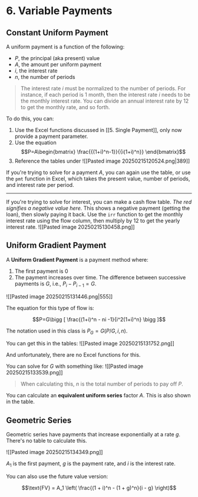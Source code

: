 # 6. Variable Payments

## Constant Uniform Payment

A uniform payment is a function of the following:
- $P$, the principal (aka present) value
- $A$, the amount per uniform payment
- $i$, the interest rate
- $n$, the number of periods

> The interest rate $i$ must be normalized to the number of periods. For instance, if each period is 1 month, then the interest rate $i$ needs to be the monthly interest rate. You can divide an annual interest rate by 12 to get the monthly rate, and so forth.

To do this, you can:
1. Use the Excel functions discussed in [[5. Single Payment]], only now provide a payment parameter.
2. Use the equation
	$$P=A\begin{bmatrix}  \frac{{(1+i)^n-1}}{{i(1+i)^n}} \end{bmatrix}$$
3. Reference the tables under
![[Pasted image 20250215120524.png|389]]

If you're trying to solve for a payment $A$, you can again use the table, or use the `pmt` function in Excel, which takes the present value, number of periods, and interest rate per period.

---

If you're trying to solve for interest, you can make a cash flow table. *The red signifies a negative value here.* This shows a negative payment (getting the loan), then slowly paying it back. Use the `irr` function to get the monthly interest rate using the flow column, then multiply by 12 to get the yearly interest rate.
![[Pasted image 20250215130458.png]]

## Uniform Gradient Payment

A **Uniform Gradient Payment** is a payment method where:
1. The first payment is $0$
2. The payment increases over time. The difference between successive payments is $G$, i.e., $P_i - P_{i-1} = G$.

![[Pasted image 20250215131446.png|555]]

The equation for this type of flow is:

$$P=G\bigg [ \frac{(1+i)^n - ni -1}{i^2(1+i)^n} \bigg ]$$

The notation used in this class is $P_G = G(P/G, i, n)$. 

You can get this in the tables:
![[Pasted image 20250215131752.png]]

And unfortunately, there are no Excel functions for this.

You can solve for $G$ with something like:
![[Pasted image 20250215133539.png]]

> When calculating this, $n$ is the total number of periods to pay off $P$. 

You can calculate an **equivalent uniform series** factor $A$. This is also shown in the table.

## Geometric Series

Geometric series have payments that increase exponentially at a rate $g$. There's no table to calculate this.

![[Pasted image 20250215134349.png]]

$A_1$ is the first payment, $g$ is the payment rate, and $i$ is the interest rate.

You can also use the future value version:

$$\text{FV} = A_1 \left( \frac{(1 + i)^n - (1 + g)^n}{i - g} \right)$$